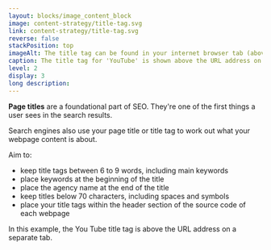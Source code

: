 ```yaml
---
layout: blocks/image_content_block
image: content-strategy/title-tag.svg
link: content-strategy/title-tag.svg
reverse: false
stackPosition: top
imageAlt: The title tag can be found in your internet browser tab (above the URL). In this example, the title tag for 'YouTube' is shown above the URL address on a separate tab.
caption: The title tag for 'YouTube' is shown above the URL address on a separate tab.
level: 2
display: 3
long description:
---
```

**Page titles** are a foundational part of SEO. They're one of the first things a user sees in the search results. 

Search engines also use your page title or title tag to work out what your webpage content is about.

Aim to:
- keep title tags between 6 to 9 words, including main keywords
- place keywords at the beginning of the title
- place the agency name at the end of the title
- keep titles below 70 characters, including spaces and symbols
- place your title tags within the header section of the source code of each webpage

In this example, the You Tube title tag is above the URL address on a separate tab.
